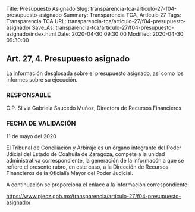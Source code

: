 Title: Presupuesto Asignado
Slug: transparencia-tca-articulo-27-f04-presupuesto-asignado
Summary: Transparencia TCA, Artículo 27
Tags: Transparencia TCA
URL: transparencia-tca/articulo-27/f04-presupuesto-asignado/
Save_As: transparencia-tca/articulo-27/f04-presupuesto-asignado/index.html
Date: 2020-04-30 09:30:00
Modified: 2020-04-30 09:30:00


## Art. 27, 4. Presupuesto asignado

La información desglosada sobre el presupuesto asignado, así como los informes sobre su ejecución.


### RESPONSABLE

C.P. Silvia Gabriela Saucedo Muñoz, Directora de Recursos Financieros


### FECHA DE VALIDACIÓN

11 de mayo del 2020


El Tribunal de Conciliación y Arbiraje es un órgano integrante del Poder Jdicial del Estado de Coahuila de Zaragoza, compete a la unidad administrativa correspondiente, la generación de la informacón a que se refiere el presente rubro, en este caso, a la Dirección de Recursos Financieros de la Oficialía Mayor del Poder Judicial.

A continuación se proporciona el enlace a la información correspondiente:

https://www.pjecz.gob.mx/transparencia/articulo-27/f04-presupuesto-asignado/


